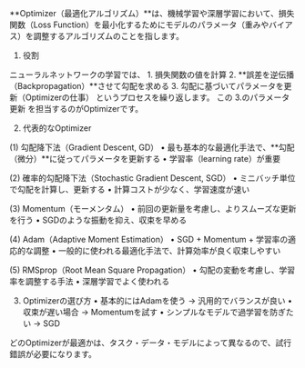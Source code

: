 **Optimizer（最適化アルゴリズム）**は、機械学習や深層学習において、損失関数（Loss Function）を最小化するためにモデルのパラメータ（重みやバイアス）を調整するアルゴリズムのことを指します。

1. 役割

ニューラルネットワークの学習では、
	1.	損失関数の値を計算
	2.	**誤差を逆伝播（Backpropagation）**させて勾配を求める
	3.	勾配に基づいてパラメータを更新（Optimizerの仕事）
というプロセスを繰り返します。
この 3.のパラメータ更新 を担当するのがOptimizerです。

2. 代表的なOptimizer

(1) 勾配降下法（Gradient Descent, GD）
	•	最も基本的な最適化手法で、**勾配（微分）**に従ってパラメータを更新する
	•	学習率（learning rate）が重要

(2) 確率的勾配降下法（Stochastic Gradient Descent, SGD）
	•	ミニバッチ単位で勾配を計算し、更新する
	•	計算コストが少なく、学習速度が速い

(3) Momentum（モーメンタム）
	•	前回の更新量を考慮し、よりスムーズな更新を行う
	•	SGDのような振動を抑え、収束を早める

(4) Adam（Adaptive Moment Estimation）
	•	SGD + Momentum + 学習率の適応的な調整
	•	一般的に使われる最適化手法で、計算効率が良く収束しやすい

(5) RMSprop（Root Mean Square Propagation）
	•	勾配の変動を考慮し、学習率を調整する手法
	•	深層学習でよく使われる

3. Optimizerの選び方
	•	基本的にはAdamを使う → 汎用的でバランスが良い
	•	収束が遅い場合 → Momentumを試す
	•	シンプルなモデルで過学習を防ぎたい → SGD

どのOptimizerが最適かは、タスク・データ・モデルによって異なるので、試行錯誤が必要になります。